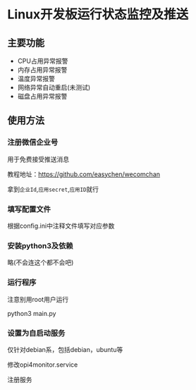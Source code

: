 # Linux开发板运行状态监控及推送

## 主要功能

- CPU占用异常报警
- 内存占用异常报警
- 温度异常报警
- 网络异常自动重启(未测试)
- 磁盘占用异常报警

## 使用方法

### 注册微信企业号

用于免费接受推送消息

教程地址：<https://github.com/easychen/wecomchan>

拿到`企业Id`,`应用secret`,`应用ID`就行

### 填写配置文件

根据config.ini中注释文件填写对应参数

### 安装python3及依赖

略(不会连这个都不会吧)

### 运行程序

注意别用root用户运行

python3 main.py

### 设置为自启动服务

仅针对debian系，包括debian，ubuntu等

修改opi4monitor.service

注册服务
